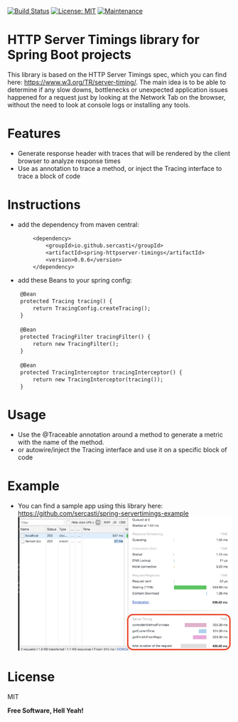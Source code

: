 [![Build Status](https://travis-ci.com/sercasti/spring-httpserver-timings.svg?branch=master)](https://travis-ci.org/sercasti/spring-httpserver-timings)
[![License: MIT](https://img.shields.io/badge/License-MIT-yellow.svg)](https://opensource.org/licenses/MIT)
[![Maintenance](https://img.shields.io/badge/Maintained%3F-yes-green.svg)](https://GitHub.com/sercasti/spring-httpserver-timings/graphs/commit-activity)


# HTTP Server Timings library for Spring Boot projects

This library is based on the HTTP Server Timings spec, which you can find here: https://www.w3.org/TR/server-timing/. The main idea is to be able to determine if any slow downs, bottlenecks or unexpected application issues happened for a request just by looking at the Network Tab on the browser, without the need to look at console logs or installing any tools.

# Features
  - Generate response header with traces that will be rendered by the client browser to analyze response times
  - Use as annotation to trace a method, or inject the Tracing interface to trace a block of code

# Instructions
  - add the dependency from maven central:
```
        <dependency>
            <groupId>io.github.sercasti</groupId>
            <artifactId>spring-httpserver-timings</artifactId>
            <version>0.0.6</version>
        </dependency>
```
  
  - add these Beans to your spring config:
```
    @Bean
    protected Tracing tracing() {
        return TracingConfig.createTracing();
    }

    @Bean
    protected TracingFilter tracingFilter() {
        return new TracingFilter();
    }
    
    @Bean
    protected TracingInterceptor tracingInterceptor() {
        return new TracingInterceptor(tracing());
    }
```
# Usage
  - Use the @Traceable annotation around a method to generate a metric with the name of the method.
  - or autowire/inject the Tracing interface and use it on a specific block of code

# Example
  - You can find a sample app using this library here: https://github.com/sercasti/spring-servertimings-example
  ![](https://github.com/sercasti/spring-servertimings-example/raw/master/images/Example.png)
  
# License
  MIT


**Free Software, Hell Yeah!**
